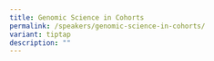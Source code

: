 ```yaml
---
title: Genomic Science in Cohorts
permalink: /speakers/genomic-science-in-cohorts/
variant: tiptap
description: ""
---
```

